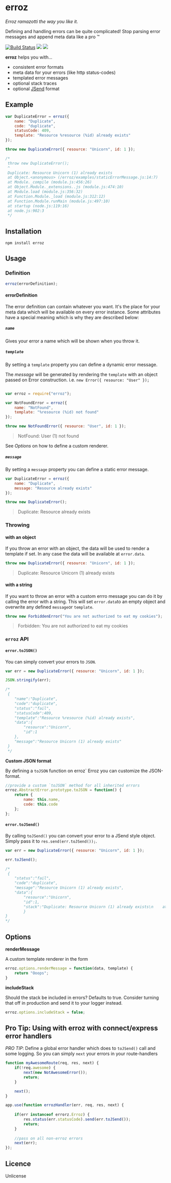 # erroz

_Erroz ramazotti the way you like it._

Defining and handling errors can be quite complicated! Stop parsing error messages and append meta data like a pro :tm: 

[![Build Status](https://travis-ci.org/peerigon/erroz.svg?branch=master)](https://travis-ci.org/peerigon/erroz)
[![](https://img.shields.io/npm/v/erroz.svg)](https://www.npmjs.com/package/erroz)
[![](https://img.shields.io/npm/dm/erroz.svg)](https://www.npmjs.com/package/erroz)

__erroz__ helps you with... 
- consistent error formats
- meta data for your errors (like http status-codes) 
- templated error messages
- optional stack traces
- optional [JSend](http://labs.omniti.com/labs/jsend) format

## Example


```javascript
var DuplicateError = erroz({
    name: "Duplicate",
    code: "duplicate",
    statusCode: 409,
    template: "Resource %resource (%id) already exists"
});
```

```javascript
throw new DuplicateError({ resource: "Unicorn", id: 1 });

/*
 throw new DuplicateError();
 ^
 Duplicate: Resource Unicorn (1) already exists
 at Object.<anonymous> (/erroz/examples/staticErrorMessage.js:14:7)
 at Module._compile (module.js:456:26)
 at Object.Module._extensions..js (module.js:474:10)
 at Module.load (module.js:356:32)
 at Function.Module._load (module.js:312:12)
 at Function.Module.runMain (module.js:497:10)
 at startup (node.js:119:16)
 at node.js:902:3
 */
```

## Installation

`npm install erroz`

## Usage

### Definition 

```javascript
erroz(errorDefinition);
```

#### errorDefinition

The error definition can contain whatever you want. It's the place for your meta data which will be available on every error instance. Some attributes have a special meaning which is why they are described below: 

#####  `name`

Gives your error a name which will be shown when you throw it.

##### `template`

By setting a `template` property you can define a dynamic error message.

The _message_ will be generated by rendering the `template` with an object passed on Error construction. i.e. `new Error({ resource: "User" });` 

```javascript

var erroz = require("erroz");

var NotFoundError = erroz({
    name: "NotFound",
    template: "%resource (%id) not found"
});

throw new NotFoundError({ resource: "User", id: 1 });
```

>NotFound: User (1) not found

See _Options_ on how to define a custom renderer.

##### `message`

By setting a `message` property you can define a static error message. 

```javascript
var DuplicateError = erroz({
    name: "Duplicate",
    message: "Resource already exists"
});

throw new DuplicateError();
 ```

 > Duplicate: Resource already exists

### Throwing

#### with an object

If you throw an error with an object, the data will be used to render a template if set. In any case the data will be available at `error.data`. 

```javascript
throw new DuplicateError({ resource: "Unicorn", id: 1 });
```

> Duplicate: Resource Unicorn (1) already exists

#### with a string

If you want to throw an error with a custom errro message you can do it by calling the error with a string. This will set `error.data`to an empty object and overwrite any defined `message`or `template`. 

```javascript
throw new ForbiddenError("You are not authorized to eat my cookies");
```

> Forbidden: You are not authorized to eat my cookies

### `erroz` API 
  
#### `error.toJSON()`

You can simply convert your errors to `JSON`. 

```javascript 
var err = new DuplicateError({ resource: "Unicorn", id: 1 });

JSON.stringify(err);

/*
 {
    "name":"Duplicate",
    "code":"duplicate",
    "status":"fail",
    "statusCode":409,
    "template":"Resource %resource (%id) already exists",
    "data":{
        "resource":"Unicorn",
        "id":1
    },
    "message":"Resource Unicorn (1) already exists"
 }
 */
```

__Custom JSON format__ 

By defining a `toJSON` function on erroz` Erroz you can customize the JSON-format.

```javascript
//provide a custom `toJSON` method for all inherited errors
erroz.AbstractError.prototype.toJSON = function() {
    return {
        name: this.name,
        code: this.code
    };
};
```
 
#### `error.toJSend()`

By calling `toJSend()` you can convert your error to a JSend style object. Simply pass it to `res.send(err.toJSend());`. 
 
```javascript
var err = new DuplicateError({ resource: "Unicorn", id: 1 });

err.toJSend();

/*
 {
    "status":"fail",
    "code":"duplicate",
    "message":"Resource Unicorn (1) already exists",
    "data":{
    	"resource":"Unicorn",
    	"id":1,
    	"stack":"Duplicate: Resource Unicorn (1) already exists\n    at Object.<anonymous> (/erroz/examples/				  toJson.js:13:11)\n    at Module._compile (module.js:				  456:26)\n    at Object.Module._extensions..js (module.js:474:10)\n    at Module.load 				  (module.js:356:32)\n    at Function.Module._load (module.js:312:12)\n    at 			     Function.Module.runMain (module.js:497:10)\n    at startup (node.js:119:16)\n    at node.js:				  906:3"
    	}
}
*/
```



## Options 

__renderMessage__ 

A custom template renderer in the form

```javascript 
erroz.options.renderMessage = function(data, template) { 
    return "Ooops"; 
}
```

__includeStack__

Should the stack be included in errors? Defaults to true. 
Consider turning that off in production and send it to your logger instead. 

```javascript 
erroz.options.includeStack = false;
```

## Pro Tip: Using with erroz with connect/express error handlers

_PRO TIP_: Define a global error handler which does to `toJSend()` call and some logging. So you can simply `next` your errors in your route-handlers 

```javascript
function myAwesomeRoute(req, res, next) {
    if(!req.awesome) {
        next(new NotAwesomeError()); 
        return; 
    }

    next();
}	
```

```javascript
app.use(function errozHandler(err, req, res, next) {
 	
    if(err instanceof errorz.Erroz) {
        res.status(err.statusCode).send(err.toJSend()); 
        return; 
    } 
 	
    //pass on all non-erroz errors
    next(err);
});
 ```

## Licence 

Unlicense
